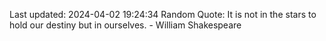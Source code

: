 Last updated: 2024-04-02 19:24:34
Random Quote: It is not in the stars to hold our destiny but in ourselves. - William Shakespeare